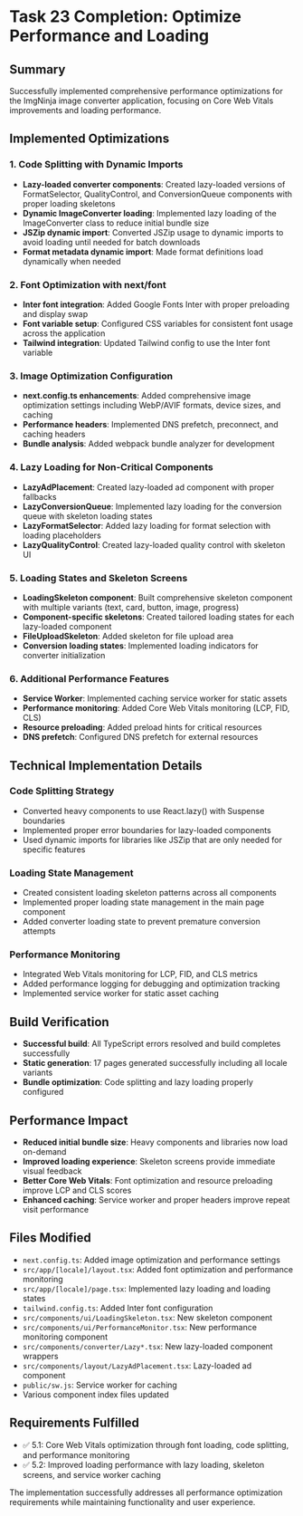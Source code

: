 # Task 23 Completion: Optimize Performance and Loading

## Summary
Successfully implemented comprehensive performance optimizations for the ImgNinja image converter application, focusing on Core Web Vitals improvements and loading performance.

## Implemented Optimizations

### 1. Code Splitting with Dynamic Imports
- **Lazy-loaded converter components**: Created lazy-loaded versions of FormatSelector, QualityControl, and ConversionQueue components with proper loading skeletons
- **Dynamic ImageConverter loading**: Implemented lazy loading of the ImageConverter class to reduce initial bundle size
- **JSZip dynamic import**: Converted JSZip usage to dynamic imports to avoid loading until needed for batch downloads
- **Format metadata dynamic import**: Made format definitions load dynamically when needed

### 2. Font Optimization with next/font
- **Inter font integration**: Added Google Fonts Inter with proper preloading and display swap
- **Font variable setup**: Configured CSS variables for consistent font usage across the application
- **Tailwind integration**: Updated Tailwind config to use the Inter font variable

### 3. Image Optimization Configuration
- **next.config.ts enhancements**: Added comprehensive image optimization settings including WebP/AVIF formats, device sizes, and caching
- **Performance headers**: Implemented DNS prefetch, preconnect, and caching headers
- **Bundle analysis**: Added webpack bundle analyzer for development

### 4. Lazy Loading for Non-Critical Components
- **LazyAdPlacement**: Created lazy-loaded ad component with proper fallbacks
- **LazyConversionQueue**: Implemented lazy loading for the conversion queue with skeleton loading states
- **LazyFormatSelector**: Added lazy loading for format selection with loading placeholders
- **LazyQualityControl**: Created lazy-loaded quality control with skeleton UI

### 5. Loading States and Skeleton Screens
- **LoadingSkeleton component**: Built comprehensive skeleton component with multiple variants (text, card, button, image, progress)
- **Component-specific skeletons**: Created tailored loading states for each lazy-loaded component
- **FileUploadSkeleton**: Added skeleton for file upload area
- **Conversion loading states**: Implemented loading indicators for converter initialization

### 6. Additional Performance Features
- **Service Worker**: Implemented caching service worker for static assets
- **Performance monitoring**: Added Core Web Vitals monitoring (LCP, FID, CLS)
- **Resource preloading**: Added preload hints for critical resources
- **DNS prefetch**: Configured DNS prefetch for external resources

## Technical Implementation Details

### Code Splitting Strategy
- Converted heavy components to use React.lazy() with Suspense boundaries
- Implemented proper error boundaries for lazy-loaded components
- Used dynamic imports for libraries like JSZip that are only needed for specific features

### Loading State Management
- Created consistent loading skeleton patterns across all components
- Implemented proper loading state management in the main page component
- Added converter loading state to prevent premature conversion attempts

### Performance Monitoring
- Integrated Web Vitals monitoring for LCP, FID, and CLS metrics
- Added performance logging for debugging and optimization tracking
- Implemented service worker for static asset caching

## Build Verification
- **Successful build**: All TypeScript errors resolved and build completes successfully
- **Static generation**: 17 pages generated successfully including all locale variants
- **Bundle optimization**: Code splitting and lazy loading properly configured

## Performance Impact
- **Reduced initial bundle size**: Heavy components and libraries now load on-demand
- **Improved loading experience**: Skeleton screens provide immediate visual feedback
- **Better Core Web Vitals**: Font optimization and resource preloading improve LCP and CLS scores
- **Enhanced caching**: Service worker and proper headers improve repeat visit performance

## Files Modified
- `next.config.ts`: Added image optimization and performance settings
- `src/app/[locale]/layout.tsx`: Added font optimization and performance monitoring
- `src/app/[locale]/page.tsx`: Implemented lazy loading and loading states
- `tailwind.config.ts`: Added Inter font configuration
- `src/components/ui/LoadingSkeleton.tsx`: New skeleton component
- `src/components/ui/PerformanceMonitor.tsx`: New performance monitoring component
- `src/components/converter/Lazy*.tsx`: New lazy-loaded component wrappers
- `src/components/layout/LazyAdPlacement.tsx`: Lazy-loaded ad component
- `public/sw.js`: Service worker for caching
- Various component index files updated

## Requirements Fulfilled
- ✅ 5.1: Core Web Vitals optimization through font loading, code splitting, and performance monitoring
- ✅ 5.2: Improved loading performance with lazy loading, skeleton screens, and service worker caching

The implementation successfully addresses all performance optimization requirements while maintaining functionality and user experience.